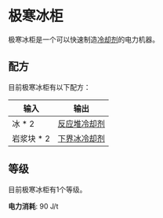 # 极寒冰柜

极寒冰柜是一个可以快速制造[冷却剂](https://slimefun-wiki.guizhanss.cn/Coolant-Cells)的电力机器。

## 配方

目前极寒冰柜有以下配方：

| 输入 | 输出 |
| --- | --- |
| 冰 * 2 | [反应堆冷却剂](https://slimefun-wiki.guizhanss.cn/Coolant-Cells?id=reactor-coolant-cell) |
| 岩浆块 * 2 | [下界冰冷却剂](https://slimefun-wiki.guizhanss.cn/Coolant-Cells?id=nether-ice-coolant-cell) |

## 等级

目前极寒冰柜有1个等级。

**电力消耗**: 90 J/t
